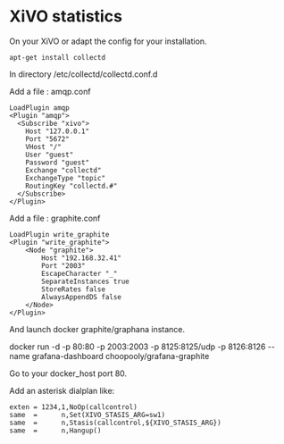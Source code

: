 # XiVO statistics

On your XiVO or adapt the config for your installation.
```
apt-get install collectd
```
In directory /etc/collectd/collectd.conf.d

Add a file : amqp.conf
```
LoadPlugin amqp
<Plugin "amqp">
  <Subscribe "xivo">
    Host "127.0.0.1"
    Port "5672"
    VHost "/"
    User "guest"
    Password "guest"
    Exchange "collectd"
    ExchangeType "topic"
    RoutingKey "collectd.#"
  </Subscribe>
</Plugin>
```
Add a file : graphite.conf
```
LoadPlugin write_graphite
<Plugin "write_graphite">
    <Node "graphite">
        Host "192.168.32.41"
        Port "2003"
        EscapeCharacter "_"
        SeparateInstances true
        StoreRates false
        AlwaysAppendDS false
    </Node>
</Plugin>
```
And launch docker graphite/graphana instance.

docker run -d -p 80:80 -p 2003:2003 -p 8125:8125/udp -p 8126:8126 --name grafana-dashboard choopooly/grafana-graphite

Go to your docker_host port 80.

Add an asterisk dialplan like:
```
exten = 1234,1,NoOp(callcontrol)
same  =      n,Set(XIVO_STASIS_ARG=sw1)
same  =      n,Stasis(callcontrol,${XIVO_STASIS_ARG})
same  =      n,Hangup()
```
